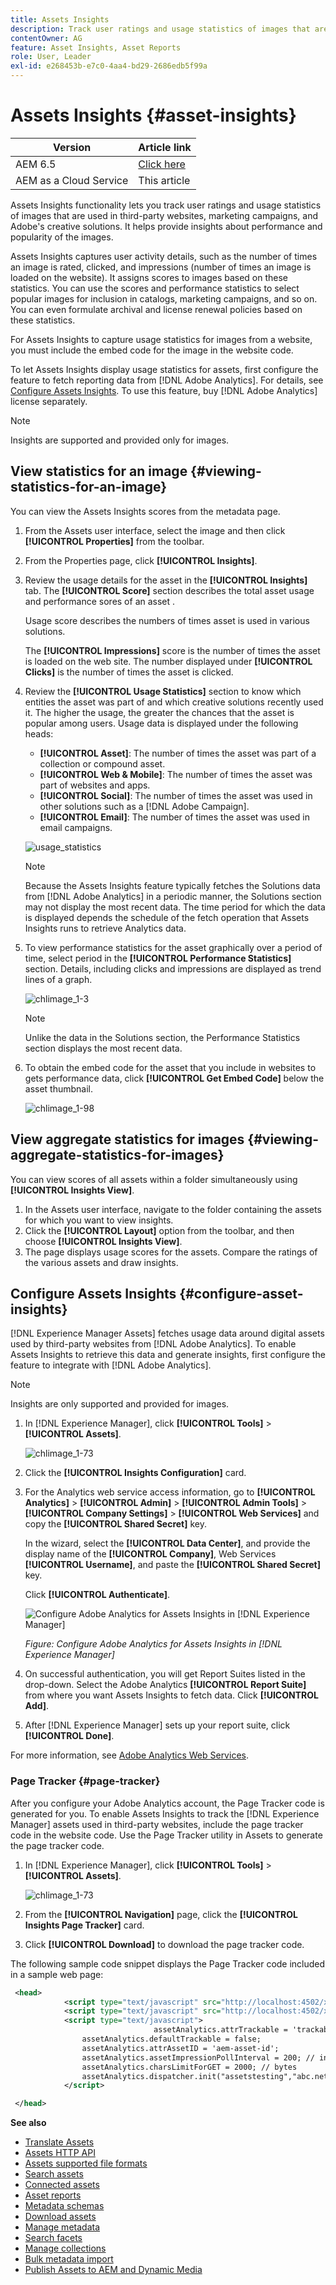 ```yaml
---
title: Assets Insights
description: Track user ratings and usage statistics of images that are used in third-party websites, marketing campaigns, and Adobe's creative solutions.
contentOwner: AG
feature: Asset Insights, Asset Reports
role: User, Leader
exl-id: e268453b-e7c0-4aa4-bd29-2686edb5f99a
---
```

# Assets Insights {#asset-insights}

| Version | Article link |
| -------- | ---------------------------- |
| AEM 6.5  |    [Click here](https://experienceleague.adobe.com/docs/experience-manager-65/assets/managing/asset-insights.html?lang=en)                  |
| AEM as a Cloud Service     | This article         |

Assets Insights functionality lets you track user ratings and usage statistics of images that are used in third-party websites, marketing campaigns, and Adobe's creative solutions. It helps provide insights about performance and popularity of the images.

Assets Insights captures user activity details, such as the number of times an image is rated, clicked, and impressions (number of times an image is loaded on the website). It assigns scores to images based on these statistics. You can use the scores and performance statistics to select popular images for inclusion in catalogs, marketing campaigns, and so on. You can even formulate archival and license renewal policies based on these statistics.

For Assets Insights to capture usage statistics for images from a website, you must include the embed code for the image in the website code.

To let Assets Insights display usage statistics for assets, first configure the feature to fetch reporting data from [!DNL Adobe Analytics]. For details, see [Configure Assets Insights](#configure-asset-insights). To use this feature, buy [!DNL Adobe Analytics] license separately.

>[!NOTE]
>
>Insights are supported and provided only for images.

## View statistics for an image {#viewing-statistics-for-an-image}

You can view the Assets Insights scores from the metadata page.

1. From the Assets user interface, select the image and then click **[!UICONTROL Properties]** from the toolbar.
1. From the Properties page, click **[!UICONTROL Insights]**.
1. Review the usage details for the asset in the **[!UICONTROL Insights]** tab. The **[!UICONTROL Score]** section describes the total asset usage and performance sores of an asset .

   Usage score describes the numbers of times asset is used in various solutions.

   The **[!UICONTROL Impressions]** score is the number of times the asset is loaded on the web site. The number displayed under **[!UICONTROL Clicks]** is the number of times the asset is clicked.

1. Review the **[!UICONTROL Usage Statistics]** section to know which entities the asset was part of and which creative solutions recently used it. The higher the usage, the greater the chances that the asset is popular among users. Usage data is displayed under the following heads:

    * **[!UICONTROL Asset]**: The number of times the asset was part of a collection or compound asset.
    * **[!UICONTROL Web & Mobile]**: The number of times the asset was part of websites and apps.
    * **[!UICONTROL Social]**: The number of times the asset was used in other solutions such as a [!DNL Adobe Campaign].
    * **[!UICONTROL Email]**: The number of times the asset was used in email campaigns.

   ![usage_statistics](assets/usage_statistics.png)

   >[!NOTE]
   >
   >Because the Assets Insights feature typically fetches the Solutions data from [!DNL Adobe Analytics] in a periodic manner, the Solutions section may not display the most recent data. The time period for which the data is displayed depends the schedule of the fetch operation that Assets Insights runs to retrieve Analytics data.

1. To view performance statistics for the asset graphically over a period of time, select period in the **[!UICONTROL Performance Statistics]** section. Details, including clicks and impressions are displayed as trend lines of a graph.

   ![chlimage_1-3](assets/chlimage_1-3.jpeg)

   >[!NOTE]
   >
   >Unlike the data in the Solutions section, the Performance Statistics section displays the most recent data.

1. To obtain the embed code for the asset that you include in websites to gets performance data, click **[!UICONTROL Get Embed Code]** below the asset thumbnail. <!-- For more information on how to include your Embed code in third-party web pages, see [Using Page Tracker and Embed code in web pages](/help/assets/use-page-tracker.md). -->

   ![chlimage_1-98](assets/chlimage_1-98.png)

## View aggregate statistics for images {#viewing-aggregate-statistics-for-images}

You can view scores of all assets within a folder simultaneously using **[!UICONTROL Insights View]**.

1. In the Assets user interface, navigate to the folder containing the assets for which you want to view insights.
1. Click the **[!UICONTROL Layout]** option from the toolbar, and then choose **[!UICONTROL Insights View]**.
1. The page displays usage scores for the assets. Compare the ratings of the various assets and draw insights.

<!-- TBD: Commenting as Web Console is not available. Document the appropriate OSGi config method if available in CS.

## Schedule background job {#scheduling-background-job}

Assets Insights fetches usage data for assets from Adobe Analytics report suites in a periodic manner. By default, Assets Insights runs a background job every 24 hours at 2 AM to the fetch data. However, you can modify both the frequency and the time by configuring the **[!UICONTROL Adobe CQ DAM Asset Performance Report Sync Job]** service from the web console.

1. Click the [!DNL Experience Manager] logo, and go to **[!UICONTROL Tools]** > **[!UICONTROL Operations]** > **[!UICONTROL Web Console]**.
1. Open the **[!UICONTROL Adobe CQ DAM Asset Performance Report Sync Job]** service configuration.

   ![chlimage_1-99](assets/chlimage_1-99.png)

1. Specify the desired scheduler frequency and the start time for the job in the property scheduler expression. Save the changes.
-->

## Configure Assets Insights {#configure-asset-insights}

[!DNL Experience Manager Assets] fetches usage data around digital assets used by third-party websites from [!DNL Adobe Analytics]. To enable Assets Insights to retrieve this data and generate insights, first configure the feature to integrate with [!DNL Adobe Analytics].

>[!NOTE]
>
>Insights are only supported and provided for images.

1. In [!DNL Experience Manager], click **[!UICONTROL Tools]** > **[!UICONTROL Assets]**.

   ![chlimage_1-73](assets/chlimage_1-73.png)

1. Click the **[!UICONTROL Insights Configuration]** card.

1. For the Analytics web service access information, go to **[!UICONTROL Analytics]** > **[!UICONTROL Admin]** > **[!UICONTROL Admin Tools]** > **[!UICONTROL Company Settings]** > **[!UICONTROL Web Services]** and copy the **[!UICONTROL Shared Secret]** key.

   In the wizard, select the **[!UICONTROL Data Center]**, and provide the display name of the **[!UICONTROL Company]**, Web Services **[!UICONTROL Username]**, and paste the **[!UICONTROL Shared Secret]** key.

   Click **[!UICONTROL Authenticate]**.

   ![Configure Adobe Analytics for Assets Insights in [!DNL Experience Manager]](assets/analytics-insight-config.png)

   *Figure: Configure Adobe Analytics for Assets Insights in [!DNL Experience Manager]*

1. On successful authentication, you will get Report Suites listed in the drop-down. Select the Adobe Analytics **[!UICONTROL Report Suite]** from where you want Assets Insights to fetch data. Click **[!UICONTROL Add]**.

1. After [!DNL Experience Manager] sets up your report suite, click **[!UICONTROL Done]**.

For more information, see [Adobe Analytics Web Services](https://experienceleague.adobe.com/docs/analytics/admin/company-settings/web-services-admin.html#api-access-information). 

### Page Tracker {#page-tracker}

After you configure your Adobe Analytics account, the Page Tracker code is generated for you. To enable Assets Insights to track the [!DNL Experience Manager] assets used in third-party websites, include the page tracker code in the website code. Use the Page Tracker utility in Assets to generate the page tracker code. <!--  For more information on how to include your Page Tracker code in third-party web pages, see [Using Page Tracker and Embed code in web pages](/help/assets/use-page-tracker.md). -->

1. In [!DNL Experience Manager], click **[!UICONTROL Tools]** > **[!UICONTROL Assets]**.

   ![chlimage_1-73](assets/chlimage_1-73.png)

1. From the **[!UICONTROL Navigation]** page, click the **[!UICONTROL Insights Page Tracker]** card.
1. Click **[!UICONTROL Download]** to download the page tracker code.

<!--
Add page tracker code, CQDOC-18045, 30/07/2021
-->
The following sample code snippet displays the Page Tracker code included in a sample web page:

```xml
 <head>
            <script type="text/javascript" src="http://localhost:4502/xxxx/etc.clientlibs/dam/clientlibs/sitecatalyst/appmeasurement.js"></script>
            <script type="text/javascript" src="http://localhost:4502/xxxx/etc.clientlibs/dam/clientlibs/foundation/assetinsights/pagetracker.js"></script>
            <script type="text/javascript">
                                assetAnalytics.attrTrackable = 'trackable';
                assetAnalytics.defaultTrackable = false;
                assetAnalytics.attrAssetID = 'aem-asset-id';
                assetAnalytics.assetImpressionPollInterval = 200; // interval in millis
                assetAnalytics.charsLimitForGET = 2000; // bytes
                assetAnalytics.dispatcher.init("assetstesting","abc.net","bee","list1","eVar3","event8","event7");
            </script>

 </head>
```



<!--

## Using demo package for Assets Insights {#using-demo-package-for-asset-insights}

Using the demo package, you can enable Adobe Assets Insights to capture data from and generate insights for a sample web page.

1. Configure Assets Insights using the instructions in [Configure Assets Insights](#configure-asset-insights).
1. Download the sample [!DNL Experience Manager Assets] package from below and install the package from CRXDE package manager.

   [Get File](assets/insightsdemo.zip)

1. Download the ZIP file containing the sample web page from below and extract on your local file system.

   [Get File](assets/demosite.zip)

1. Click the web page to open it in the web browser.

   >[!CAUTION]
   >
   >Web Page is configured to load asset from the localhost server . In case your server is running somewhere else change server address from localhost to server address in the HTML content of the web page.

   >[!NOTE]
   >
   >The external web page can be in [!DNL Experience Manager] itself.

-->

**See also**

* [Translate Assets](translate-assets.md)
* [Assets HTTP API](mac-api-assets.md)
* [Assets supported file formats](file-format-support.md)
* [Search assets](search-assets.md)
* [Connected assets](use-assets-across-connected-assets-instances.md)
* [Asset reports](asset-reports.md)
* [Metadata schemas](metadata-schemas.md)
* [Download assets](download-assets-from-aem.md)
* [Manage metadata](manage-metadata.md)
* [Search facets](search-facets.md)
* [Manage collections](manage-collections.md)
* [Bulk metadata import](metadata-import-export.md)
* [Publish Assets to AEM and Dynamic Media](/help/assets/publish-assets-to-aem-and-dm.md)
